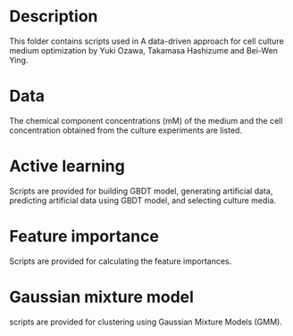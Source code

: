 # Description
This folder contains scripts used in A data-driven approach for cell culture medium optimization by Yuki Ozawa, Takamasa Hashizume and Bei-Wen Ying.

# Data
The chemical component concentrations (mM) of the medium and the cell concentration obtained from the culture experiments are listed.

# Active learning
Scripts are provided for building GBDT model, generating artificial data, predicting artificial data using GBDT model, and selecting culture media.

# Feature importance
Scripts are provided for calculating the feature importances.

# Gaussian mixture model
scripts are provided for clustering using Gaussian Mixture Models (GMM).
